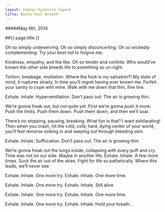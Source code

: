 ```yaml
---
layout: jonnys-hysteria-layout
title: Waste Your Breath
---
```

#####May 6th, 2014

##{{ page.title }}

Oh so simply undeserving. Oh so simply disconcerting.
Oh so wickedly complementing. Try your best not to forgive me.

Kindness, empathy, and the like. Oh so tender and contrite.
Who would’ve known the other side breeds life to something so un-right.

Tortion, breakage, mutilation. Where the fuck is my salvation?!
My state of mind, it ruptures slowly. In time you’ll regret having ever known me. Forfeit your sanity to cope with mine. Walk with me down that thin, fine line.

Exhale. Inhale. Hyperventilation. Don’t pass out. The air is growing thin.

We’re gonna freak out, but not quite yet. First we’re gonna push it more.
Push the limits. Push them down. Push them down, and then we’ll soar.

There’s no stopping, pausing, breaking. What fun is that? I want exhilarating!
Then when you crash, hit the cold, cold, hard, dying center of your world,
you’ll feel remorse sinking in and seeping out through bleeding skin.

Exhale. Inhale. Suffocation. Don’t pass out. The air is growing thin.

We’re gonna freak out the lungs inside, collapsing with every puff and cry.
Time was not on our side. Maybe in another life.
Exhale. Inhale. A few more times. Suck the air out of the skies.
Fight for life so pathetically. Where this leads, we’ll never see.

Exhale. Inhale. One more try.
Exhale. Inhale. One more time.

Exhale. Inhale. One more try.
Exhale. Inhale. Still alive.

Exhale. Inhale. One more try.
Exhale. Inhale. One more time.

Exhale. Inhale. One more try.
Exhale. Inhale. Hold your breath...

